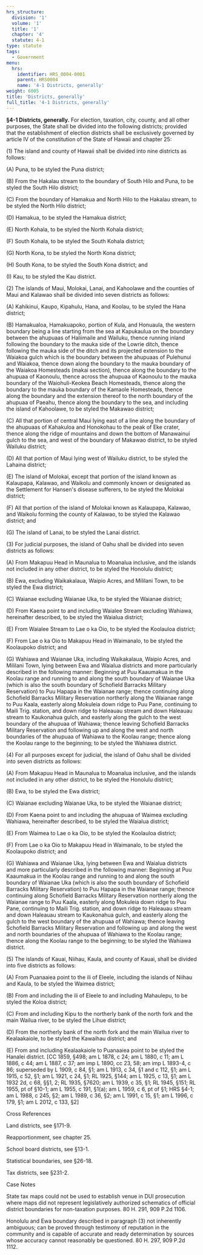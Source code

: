 ```yaml
---
hrs_structure:
  division: '1'
  volume: '1'
  title: '1'
  chapter: '4'
  statute: 4-1
type: statute
tags:
  - Government
menu:
  hrs:
    identifier: HRS_0004-0001
    parent: HRS0004
    name: '4-1 Districts, generally'
weight: 6005
title: 'Districts, generally'
full_title: '4-1 Districts, generally'
---
```

**§4-1 Districts, generally.** For election, taxation, city, county, and all other purposes, the State shall be divided into the following districts; provided that the establishment of election districts shall be exclusively governed by article IV of the constitution of the State of Hawaii and chapter 25:

(1) The island and county of Hawaii shall be divided into nine districts as follows:

(A) Puna, to be styled the Puna district;

(B) From the Hakalau stream to the boundary of South Hilo and Puna, to be styled the South Hilo district;

(C) From the boundary of Hamakua and North Hilo to the Hakalau stream, to be styled the North Hilo district;

(D) Hamakua, to be styled the Hamakua district;

(E) North Kohala, to be styled the North Kohala district;

(F) South Kohala, to be styled the South Kohala district;

(G) North Kona, to be styled the North Kona district;

(H) South Kona, to be styled the South Kona district; and

(I) Kau, to be styled the Kau district.

(2) The islands of Maui, Molokai, Lanai, and Kahoolawe and the counties of Maui and Kalawao shall be divided into seven districts as follows:

(A) Kahikinui, Kaupo, Kipahulu, Hana, and Koolau, to be styled the Hana district;

(B) Hamakualoa, Hamakuapoko, portion of Kula, and Honuaula, the western boundary being a line starting from the sea at Kapukaulua on the boundary between the ahupuaas of Haliimaile and Wailuku, thence running inland following the boundary to the mauka side of the Lowrie ditch, thence following the mauka side of the ditch and its projected extension to the Waiakoa gulch which is the boundary between the ahupuaas of Pulehunui and Waiakoa, thence down along the boundary to the mauka boundary of the Waiakoa Homesteads (makai section), thence along the boundary to the ahupuaa of Kaonoulu, thence across the ahupuaa of Kaonoulu to the mauka boundary of the Waiohuli-Keokea Beach Homesteads, thence along the boundary to the mauka boundary of the Kamaole Homesteads, thence along the boundary and the extension thereof to the north boundary of the ahupuaa of Paeahu, thence along the boundary to the sea, and including the island of Kahoolawe, to be styled the Makawao district;

(C) All that portion of central Maui lying east of a line along the boundary of the ahupuaas of Kahakuloa and Honokohau to the peak of Eke crater, thence along the ridge of mountains and down the bottom of Manawainui gulch to the sea, and west of the boundary of Makawao district, to be styled Wailuku district;

(D) All that portion of Maui lying west of Wailuku district, to be styled the Lahaina district;

(E) The island of Molokai, except that portion of the island known as Kalaupapa, Kalawao, and Waikolu and commonly known or designated as the Settlement for Hansen's disease sufferers, to be styled the Molokai district;

(F) All that portion of the island of Molokai known as Kalaupapa, Kalawao, and Waikolu forming the county of Kalawao, to be styled the Kalawao district; and

(G) The island of Lanai, to be styled the Lanai district.

(3) For judicial purposes, the island of Oahu shall be divided into seven districts as follows:

(A) From Makapuu Head in Maunalua to Moanalua inclusive, and the islands not included in any other district, to be styled the Honolulu district;

(B) Ewa, excluding Waikakalaua, Waipio Acres, and Mililani Town, to be styled the Ewa district;

(C) Waianae excluding Waianae Uka, to be styled the Waianae district;

(D) From Kaena point to and including Waialee Stream excluding Wahiawa, hereinafter described, to be styled the Waialua district;

(E) From Waialee Stream to Lae o ka Oio, to be styled the Koolauloa district;

(F) From Lae o ka Oio to Makapuu Head in Waimanalo, to be styled the Koolaupoko district; and

(G) Wahiawa and Waianae Uka, including Waikakalaua, Waipio Acres, and Mililani Town, lying between Ewa and Waialua districts and more particularly described in the following manner: Beginning at Puu Kaaumakua in the Koolau range and running to and along the south boundary of Waianae Uka (which is also the south boundary of Schofield Barracks Military Reservation) to Puu Hapapa in the Waianae range; thence continuing along Schofield Barracks Military Reservation northerly along the Waianae range to Puu Kaala, easterly along Mokuleia down ridge to Puu Pane, continuing to Maili Trig. station, and down ridge to Haleauau stream and down Haleauau stream to Kaukonahua gulch, and easterly along the gulch to the west boundary of the ahupuaa of Wahiawa; thence leaving Schofield Barracks Military Reservation and following up and along the west and north boundaries of the ahupuaa of Wahiawa to the Koolau range; thence along the Koolau range to the beginning; to be styled the Wahiawa district.

(4) For all purposes except for judicial, the island of Oahu shall be divided into seven districts as follows:

(A) From Makapuu Head in Maunalua to Moanalua inclusive, and the islands not included in any other district, to be styled the Honolulu district;

(B) Ewa, to be styled the Ewa district;

(C) Waianae excluding Waianae Uka, to be styled the Waianae district;

(D) From Kaena point to and including the ahupuaa of Waimea excluding Wahiawa, hereinafter described, to be styled the Waialua district;

(E) From Waimea to Lae o ka Oio, to be styled the Koolauloa district;

(F) From Lae o ka Oio to Makapuu Head in Waimanalo, to be styled the Koolaupoko district; and

(G) Wahiawa and Waianae Uka, lying between Ewa and Waialua districts and more particularly described in the following manner: Beginning at Puu Kaaumakua in the Koolau range and running to and along the south boundary of Waianae Uka (which is also the south boundary of Schofield Barracks Military Reservation) to Puu Hapapa in the Waianae range; thence continuing along Schofield Barracks Military Reservation northerly along the Waianae range to Puu Kaala, easterly along Mokuleia down ridge to Puu Pane, continuing to Maili Trig. station, and down ridge to Haleauau stream and down Haleauau stream to Kaukonahua gulch, and easterly along the gulch to the west boundary of the ahupuaa of Wahiawa; thence leaving Schofield Barracks Military Reservation and following up and along the west and north boundaries of the ahupuaa of Wahiawa to the Koolau range; thence along the Koolau range to the beginning; to be styled the Wahiawa district.

(5) The islands of Kauai, Niihau, Kaula, and county of Kauai, shall be divided into five districts as follows:

(A) From Puanaaiea point to the ili of Eleele, including the islands of Niihau and Kaula, to be styled the Waimea district;

(B) From and including the ili of Eleele to and including Mahaulepu, to be styled the Koloa district;

(C) From and including Kipu to the northerly bank of the north fork and the main Wailua river, to be styled the Lihue district;

(D) From the northerly bank of the north fork and the main Wailua river to Kealaakaiole, to be styled the Kawaihau district; and

(E) From and including Kealaakaiole to Puanaaiea point to be styled the Hanalei district. [CC 1859, §498; am L 1878, c 24; am L 1880, c 11; am L 1886, c 44; am L 1887, c 37; am imp L 1890, cc 23, 58; am imp L 1893-4, c 86; superseded by L 1909, c 84, §1; am L 1913, c 34, §1 and c 112, §1; am L 1915, c 52, §1; am L 1921, c 24, §1; RL 1925, §144; am L 1925, c 13, §1; am L 1932 2d, c 68, §§1, 2; RL 1935, §7620; am L 1939, c 35, §1; RL 1945, §151; RL 1955, pt of §10-1; am L 1955, c 191, §1(a); am L 1959, c 6, pt of §1; HRS §4-1; am L 1988, c 245, §2; am L 1989, c 36, §2; am L 1991, c 15, §1; am L 1996, c 179, §1; am L 2012, c 133, §2]

Cross References

Land districts, see §171-9.

Reapportionment, see chapter 25.

School board districts, see §13-1.

Statistical boundaries, see §26-18.

Tax districts, see §231-2.

Case Notes

State tax maps could not be used to establish venue in DUI prosecution where maps did not represent legislatively authorized schematics of official district boundaries for non-taxation purposes. 80 H. 291, 909 P.2d 1106.

Honolulu and Ewa boundary described in paragraph (3) not inherently ambiguous; can be proved through testimony of reputation in the community and is capable of accurate and ready determination by sources whose accuracy cannot reasonably be questioned. 80 H. 297, 909 P.2d 1112.